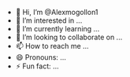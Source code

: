 - 👋 Hi, I’m @Alexmogollon1
- 👀 I’m interested in ...
- 🌱 I’m currently learning ...
- 💞️ I’m looking to collaborate on ...
- 📫 How to reach me ...
- 😄 Pronouns: ...
- ⚡ Fun fact: ...

<!---
Yuri/Yuri is a ✨ special ✨ repository because its `README.md` (this file) appears on your GitHub profile.
You can click the Preview link to take a look at your changes.
--->
